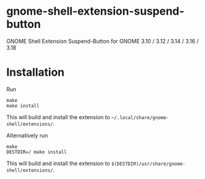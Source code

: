 gnome-shell-extension-suspend-button
====================================

GNOME Shell Extension Suspend-Button for GNOME 3.10 / 3.12 / 3.14 / 3.16 / 3.18


Installation
============

Run

```
make
make install
```

This will build and install the extension to ``~/.local/share/gnome-shell/extensions/``.   

Alternatively run
```
make
DESTDIR=/ make install
```

This will build and install the extension to ``$(DESTDIR)/usr/share/gnome-shell/extensions/``.
